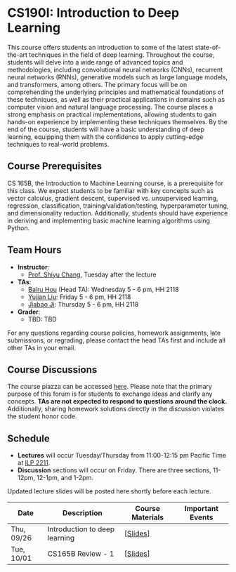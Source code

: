 # CS190I: Introduction to Deep Learning

This course offers students an introduction to some of the latest state-of-the-art techniques in the field of deep learning. Throughout the course, students will delve into a wide range of advanced topics and methodologies, including convolutional neural networks (CNNs), recurrent neural networks (RNNs), generative models such as large language models, and transformers, among others. The primary focus will be on comprehending the underlying principles and mathematical foundations of these techniques, as well as their practical applications in domains such as computer vision and natural language processing. The course places a strong emphasis on practical implementations, allowing students to gain hands-on experience by implementing these techniques themselves. By the end of the course, students will have a basic understanding of deep learning, equipping them with the confidence to apply cutting-edge techniques to real-world problems.

## Course Prerequisites

CS 165B, the Introduction to Machine Learning course, is a prerequisite for this class. We expect students to be familiar with key concepts such as vector calculus, gradient descent, supervised vs. unsupervised learning, regression, classification, training/validation/testing, hyperparameter tuning, and dimensionality reduction.  Additionally, students should have experience in deriving and implementing basic machine learning algorithms using Python.

## Team Hours
- **Instructor**: 
	- [Prof. Shiyu Chang](https://code-terminator.github.io/), Tuesday after the lecture
- **TAs**:
	- [Bairu Hou](https://hbr690188270.github.io/) (Head TA): Wednesday 5 - 6 pm, HH 2118
	- [Yujian Liu](https://yujianll.github.io/): Friday 5 - 6 pm, HH 2118
	- [Jiabao Ji](https://question406.github.io/): Thursday 5 - 6 pm, HH 2118
 - **Grader**:
	- TBD: TBD

For any questions regarding course policies, homework assignments, late submissions, or regrading, please contact the head TAs first and include all other TAs in your email.

## Course Discussions

The course piazza can be accessed [here](https://piazza.com/ucsb/fall2024/cmpsc190i).  Please note that the primary purpose of this forum is for students to exchange ideas and clarify any concepts. 
**TAs are not expected to respond to questions around the clock.** 
Additionally, sharing homework solutions directly in the discussion violates the student honor code.

## Schedule
- **Lectures** will occur Tuesday/Thursday from 11:00-12:15 pm Pacific Time at [ILP 2211](https://classrooms.ucsb.edu/classroom-inventory/ilp-2211).
- **Discussion** sections will occur on Friday.  There are three sections, 11-12pm, 12-1pm, and 1-2pm. 

Updated lecture slides will be posted here shortly before each lecture. 

| Date        | Description                   | Course Materials | Important Events                                       |
|-------------|-------------------------------|------------------|--------------------------------------------------------|
| Thu, 09/26 | Introduction to deep learning | [[Slides](https://ucsb.instructure.com/courses/22770/files?preview=3461027)]   | |
| Tue, 10/01 | CS165B Review - 1 | [[Slides](https://ucsb.instructure.com/courses/22770/files?preview=3471469)]   | |


